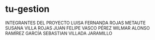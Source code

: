 # tu-gestion
INTEGRANTES DEL PROYECTO
LUISA FERNANDA ROJAS METAUTE
SUSANA VILLA ROJAS
JUAN FELIPE VASCO PÉREZ
WILMAR ALONSO RAMÍREZ GARCÍA
SEBASTIAN VILLADA JARAMILLO